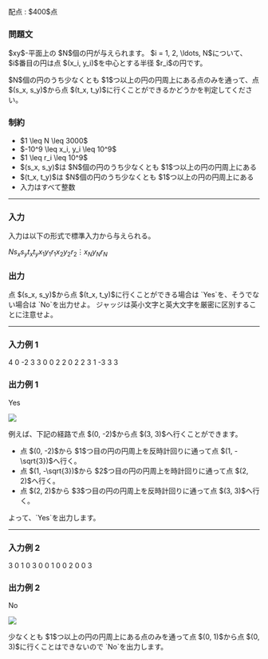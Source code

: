 
<div>

<span>

<span>

<p>
配点 : $400$点
</p>

<div>

<section>

### **問題文**

<p>
$xy$-平面上の $N$個の円が与えられます。
$i = 1, 2, \ldots, N$について、$i$番目の円は点 $(x_i, y_i)$を中心とする半径 $r_i$の円です。
</p>

<p>
$N$個の円のうち少なくとも $1$つ以上の円の円周上にある点のみを通って、点 $(s_x, s_y)$から点 $(t_x, t_y)$に行くことができるかどうかを判定してください。
</p>

</section>

</div>

<div>

<section>

### **制約**

<ul>

<li>
$1 \leq N \leq 3000$
</li>

<li>
$-10^9 \leq x_i, y_i \leq 10^9$
</li>

<li>
$1 \leq r_i \leq 10^9$
</li>

<li>
$(s_x, s_y)$は $N$個の円のうち少なくとも $1$つ以上の円の円周上にある
</li>

<li>
$(t_x, t_y)$は $N$個の円のうち少なくとも $1$つ以上の円の円周上にある
</li>

<li>
入力はすべて整数
</li>

</ul>

</section>

</div>

---

<div>

<div>

<section>

### **入力**

<p>
入力は以下の形式で標準入力から与えられる。
</p>

<div>

$N$$s_x$$s_y$$t_x$$t_y$$x_1$$y_1$$r_1$$x_2$$y_2$$r_2$$\vdots$$x_N$$y_N$$r_N$
</div>

</section>

</div>

<div>

<section>

### **出力**

<p>
点 $(s_x, s_y)$から点 $(t_x, t_y)$に行くことができる場合は `Yes`を、そうでない場合は `No`を出力せよ。
ジャッジは英小文字と英大文字を厳密に区別することに注意せよ。
</p>

</section>

</div>

</div>

---

<div>

<section>

### **入力例 1**

<div>

4
0 -2 3 3
0 0 2
2 0 2
2 3 1
-3 3 3

</div>

</section>

</div>

<div>

<section>

### **出力例 1**

<div>

Yes

</div>

<p>

<img src="https://img.atcoder.jp/abc259/7b850385b9d67dc150435ffc7818bd94.png">

</img>

</p>

<p>
例えば、下記の経路で点 $(0, -2)$から点 $(3, 3)$へ行くことができます。
</p>

<ul>

<li>
点 $(0, -2)$から $1$つ目の円の円周上を反時計回りに通って点 $(1, -\sqrt{3})$へ行く。
</li>

<li>
点 $(1, -\sqrt{3})$から $2$つ目の円の円周上を時計回りに通って点 $(2, 2)$へ行く。
</li>

<li>
点 $(2, 2)$から $3$つ目の円の円周上を反時計回りに通って点 $(3, 3)$へ行く。
</li>

</ul>

<p>
よって、`Yes`を出力します。
</p>

</section>

</div>

---

<div>

<section>

### **入力例 2**

<div>

3
0 1 0 3
0 0 1
0 0 2
0 0 3

</div>

</section>

</div>

<div>

<section>

### **出力例 2**

<div>

No

</div>

<p>

<img src="https://img.atcoder.jp/abc259/924efa40ff28e5d7125841da2710d012.png">

</img>

</p>

<p>
少なくとも $1$つ以上の円の円周上にある点のみを通って点 $(0, 1)$から点 $(0, 3)$に行くことはできないので `No`を出力します。
</p>

</section>

</div>

</span>

</span>

</div>
